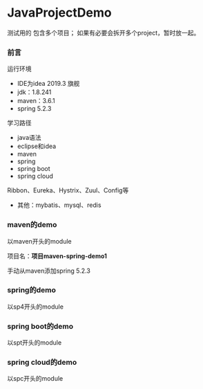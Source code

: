 # JavaProjectDemo
测试用的
包含多个项目；
如果有必要会拆开多个project，暂时放一起。
### 前言
运行环境
- IDE为idea 2019.3 旗舰
- jdk：1.8.241
- maven：3.6.1
- spring 5.2.3

学习路径
- java语法
- eclipse和idea
- maven
- spring
- spring boot
- spring cloud

Ribbon、Eureka、Hystrix、Zuul、Config等
- 其他：mybatis、mysql、redis
### maven的demo
以maven开头的module

项目名：**项目maven-spring-demo1**

手动从maven添加spring 5.2.3

### spring的demo
以sp4开头的module
### spring boot的demo
以spt开头的module
### spring cloud的demo
以spc开头的module